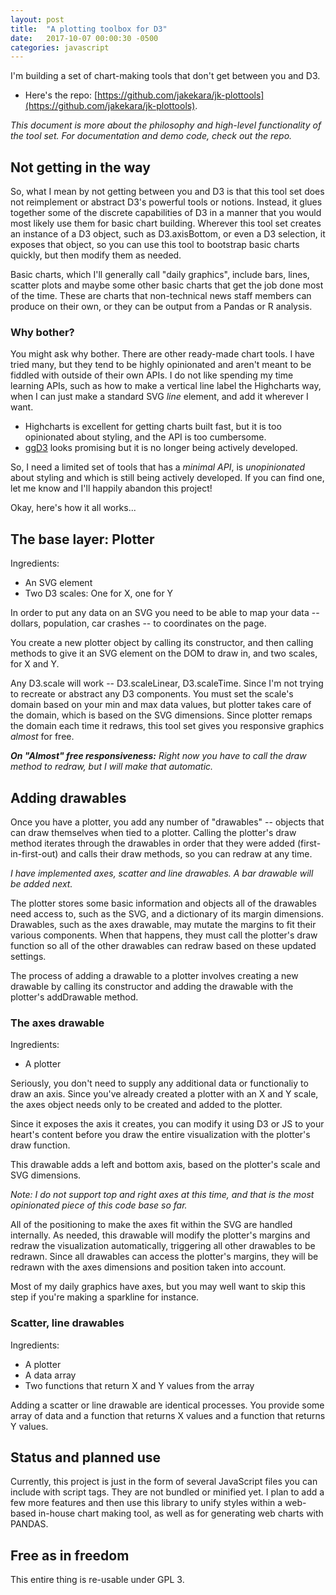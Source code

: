 ```yaml
---
layout: post
title:  "A plotting toolbox for D3"
date:   2017-10-07 00:00:30 -0500
categories: javascript
---
```


I'm building a set of chart-making tools that don't get between you and D3.

* Here's the repo:
[https://github.com/jakekara/jk-plottools](https://github.com/jakekara/jk-plottools).


_This document is more about the philosophy and high-level functionality of
the tool set. For documentation and demo code, check out the repo._

## Not getting in the way

So, what I mean by not getting between you and D3 is that this tool set
does not reimplement or abstract D3's powerful tools or notions. Instead,
it glues together some of the discrete capabilities of D3 in a manner that
you would most likely use them for basic chart building. Wherever this tool
set creates an instance of a D3 object, such as D3.axisBottom, or even a D3
selection, it exposes that object, so you can use this tool to bootstrap basic
charts quickly, but then modify them as needed.

Basic charts, which I'll generally call "daily graphics", include bars,
lines, scatter plots and maybe some other basic charts that get the job
done most of the time. These are charts that non-technical news staff
members can produce on their own, or they can be output from a Pandas or R
analysis.

### Why bother?

You might ask why bother. There are other ready-made chart tools. I have
tried many, but they tend to be highly opinionated and aren't meant to be
fiddled with outside of their own APIs. I do not like spending my time
learning APIs, such as how to make a vertical line label the Highcharts
way, when I can just make a standard SVG _line_ element, and add it
wherever I want.

* Highcharts is excellent for getting charts built fast, but it is too
opinionated about styling, and the API is too cumbersome.
* [ggD3](https://benjh33.github.io/ggd3/) looks promising but it is no longer
being actively developed.

So, I need a limited set of tools that has a _minimal API_, is
_unopinionated_ about styling and which is still being actively
developed. If you can find one, let me know and I'll happily abandon this
project!

Okay, here's how it all works...

## The base layer: Plotter

Ingredients:

* An SVG element
* Two D3 scales: One for X, one for Y

In order to put any data on an SVG you need to be able to map your data --
dollars, population, car crashes -- to coordinates on the page.

You create a new plotter object by calling its constructor, and then
calling methods to give it an SVG element on the DOM to draw in, and two
scales, for X and Y.

Any D3.scale will work -- D3.scaleLinear, D3.scaleTime. Since I'm not
trying to recreate or abstract any D3 components. You must set the scale's
domain based on your min and max data values, but plotter takes care of the
domain, which is based on the SVG dimensions. Since plotter remaps the
domain each time it redraws, this tool set gives you responsive graphics
_almost_ for free.

***On "Almost" free responsiveness:*** _Right now you have to call the
   draw method to redraw, but I will make that automatic._ 

## Adding drawables 

Once you have a plotter, you add any number of "drawables" -- objects that
can draw themselves when tied to a plotter. Calling the plotter's draw
method iterates through the drawables in order that they were added
(first-in-first-out) and calls their draw methods, so you can redraw at
any time.

_I have implemented axes, scatter and line drawables. A bar drawable will
be added next._ 

The plotter stores some basic information and objects all of the drawables
need access to, such as the SVG, and a dictionary of its margin
dimensions. Drawables, such as the axes drawable, may mutate the margins to
fit their various components. When that happens, they must call the
plotter's draw function so all of the other drawables can redraw based on
these updated settings.

The process of adding a drawable to a plotter involves creating a new
drawable by calling its constructor and adding the drawable with the
plotter's addDrawable method. 

### The axes drawable

Ingredients:

* A plotter

Seriously, you don't need to supply any additional data or functionaliy to
draw an axis. Since you've already created a plotter with an X and Y scale,
the axes object needs only to be created and added to the plotter.

Since it exposes the axis it creates, you can modify it using D3 or JS to
your heart's content before you draw the entire visualization with the
plotter's draw function.

This drawable adds a left and bottom axis, based on the plotter's scale and
SVG dimensions.

_Note: I do not support top and right axes at this time, and that is the
most opinionated piece of this code base so far._

All of the positioning to make the axes fit within the SVG are
handled internally. As needed, this drawable will modify the plotter's
margins and redraw the visualization automatically, triggering all other
drawables to be redrawn. Since all drawables can access the plotter's
margins, they will be redrawn with the axes dimensions and position taken
into account.

Most of my daily graphics have axes, but you may well want to skip this
step if you're making a sparkline for instance.

### Scatter, line drawables

Ingredients:

* A plotter
* A data array
* Two functions that return X and Y values from the array

Adding a scatter or line drawable are identical processes. You provide some
array of data and a function that returns X values and a function that
returns Y values.

## Status and planned use

Currently, this project is just in the form of several JavaScript files you
can include with script tags. They are not bundled or minified yet. I plan
to add a few more features and then use this library to unify styles within
a web-based in-house chart making tool, as well as for generating web
charts with PANDAS.

## Free as in freedom

This entire thing is re-usable under GPL 3.
